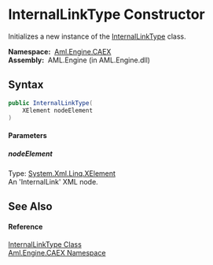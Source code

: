 InternalLinkType Constructor
============================
Initializes a new instance of the [InternalLinkType][1] class.

  **Namespace:**  [Aml.Engine.CAEX][2]  
  **Assembly:**  AML.Engine (in AML.Engine.dll)

Syntax
------

```csharp
public InternalLinkType(
	XElement nodeElement
)
```

#### Parameters

##### *nodeElement*
Type: [System.Xml.Linq.XElement][3]  
An 'InternalLink' XML node.


See Also
--------

#### Reference
[InternalLinkType Class][1]  
[Aml.Engine.CAEX Namespace][2]  

[1]: README.md
[2]: ../README.md
[3]: https://docs.microsoft.com/dotnet/api/system.xml.linq.xelement
[4]: https://www.automationml.org
[5]: ../../icons/logoShade.png